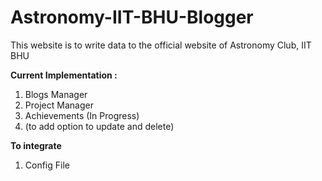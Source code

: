 # Astronomy-IIT-BHU-Blogger

This website is to write data to the official website of Astronomy Club, IIT BHU

<b>Current Implementation :</b>
<ol>
  <li>Blogs Manager </li>
  <li>Project Manager</li>
  <li>Achievements (In Progress)</li>
  <li>(to add option to update and delete)</li>
</ol>

<b>To integrate</b>
<ol>
  <li>Config File</lli>
</ol>
